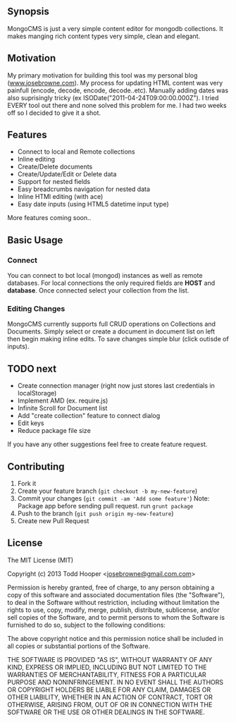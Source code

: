## Synopsis

MongoCMS is just a very simple content editor for mongodb collections. It makes manging rich content types very simple, clean and elegant. 

## Motivation

My primary motivation for building this tool was my personal blog (www.josebrowne.com). My process for updating HTML content was very painfull (encode, decode, encode, decode..etc). Manually adding dates was also suprisingly tricky (ex ISODate("2011-04-24T09:00:00.000Z"). I tried EVERY tool out there and none solved this problem for me. I had two weeks off so I decided to give it a shot.

## Features
- Connect to local and Remote collections
- Inline editing
- Create/Delete documents
- Create/Update/Edit or Delete data
- Support for nested fields
- Easy breadcrumbs navigation for nested data
- Inline HTMl editing (with ace)
- Easy date inputs (using HTML5 datetime input type)

More features coming soon..

## Basic Usage

### Connect
You can connect to bot local (mongod) instances as well as remote databases. For local connections the only required fields are **HOST** and **database**. Once connected select your collection from the list.


### Editing Changes
MongoCMS currently supports full CRUD operations on Collections and Documents. Simply select or create a document in document list on left then begin making inline edits. To save changes simple blur (click outisde of inputs). 




## TODO next

- Create connection manager (right now just stores last credentials in localStorage)
- Implement AMD (ex. require.js)
- Infinite Scroll for Document list
- Add "create collection" feature to connect dialog
- Edit keys
- Reduce package file size

If you have any other suggestions feel free to create feature request. 

## Contributing

1. Fork it
2. Create your feature branch (`git checkout -b my-new-feature`)
3. Commit your changes (`git commit -am 'Add some feature'`) 
Note: Package app before sending pull request. run ``grunt package``
4. Push to the branch (`git push origin my-new-feature`)
5. Create new Pull Request

## License

The MIT License (MIT)

Copyright (c) 2013 Todd Hooper &lt;josebrowne@gmail.com.com&gt;

Permission is hereby granted, free of charge, to any person obtaining a copy
of this software and associated documentation files (the "Software"), to deal
in the Software without restriction, including without limitation the rights
to use, copy, modify, merge, publish, distribute, sublicense, and/or sell
copies of the Software, and to permit persons to whom the Software is
furnished to do so, subject to the following conditions:

The above copyright notice and this permission notice shall be included in
all copies or substantial portions of the Software.

THE SOFTWARE IS PROVIDED "AS IS", WITHOUT WARRANTY OF ANY KIND, EXPRESS OR
IMPLIED, INCLUDING BUT NOT LIMITED TO THE WARRANTIES OF MERCHANTABILITY,
FITNESS FOR A PARTICULAR PURPOSE AND NONINFRINGEMENT. IN NO EVENT SHALL THE
AUTHORS OR COPYRIGHT HOLDERS BE LIABLE FOR ANY CLAIM, DAMAGES OR OTHER
LIABILITY, WHETHER IN AN ACTION OF CONTRACT, TORT OR OTHERWISE, ARISING FROM,
OUT OF OR IN CONNECTION WITH THE SOFTWARE OR THE USE OR OTHER DEALINGS IN
THE SOFTWARE.
